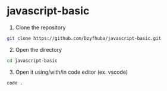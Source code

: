 # javascript-basic

1. Clone the repository
```bash
git clone https://github.com/Dzyfhuba/javascript-basic.git
```
2. Open the directory
```bash
cd javascript-basic
```
3. Open it using/with/in code editor (ex. vscode)
```bash
code .
```